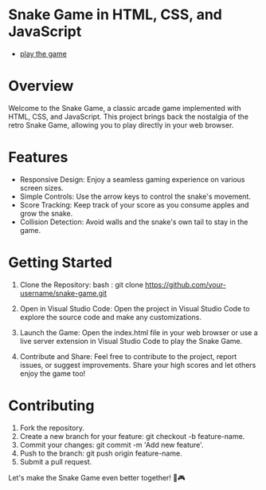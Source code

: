 # Snake Game in HTML, CSS, and JavaScript
* [play the game]([http://codeincomplete.com/projects/snakes/](https://codepen.io/hasan-cal/pens/public))

Overview
========

Welcome to the Snake Game, a classic arcade game implemented with HTML, CSS, and JavaScript. This project brings back the nostalgia of the retro Snake Game, allowing you to play directly in your web browser.

Features
=========
* Responsive Design: Enjoy a seamless gaming experience on various screen sizes.
* Simple Controls: Use the arrow keys to control the snake's movement.
* Score Tracking: Keep track of your score as you consume apples and grow the snake.
* Collision Detection: Avoid walls and the snake's own tail to stay in the game.
  
Getting Started
================

1. Clone the Repository:
bash : git clone https://github.com/your-username/snake-game.git

2. Open in Visual Studio Code:
Open the project in Visual Studio Code to explore the source code and make any customizations.

3. Launch the Game:
Open the index.html file in your web browser or use a live server extension in Visual Studio Code to play the Snake Game.

4. Contribute and Share:
Feel free to contribute to the project, report issues, or suggest improvements. Share your high scores and let others enjoy the game too!

Contributing
=============

1. Fork the repository.
2. Create a new branch for your feature: git checkout -b feature-name.
3. Commit your changes: git commit -m 'Add new feature'.
4. Push to the branch: git push origin feature-name.
5. Submit a pull request.
   
Let's make the Snake Game even better together! 🐍🎮
